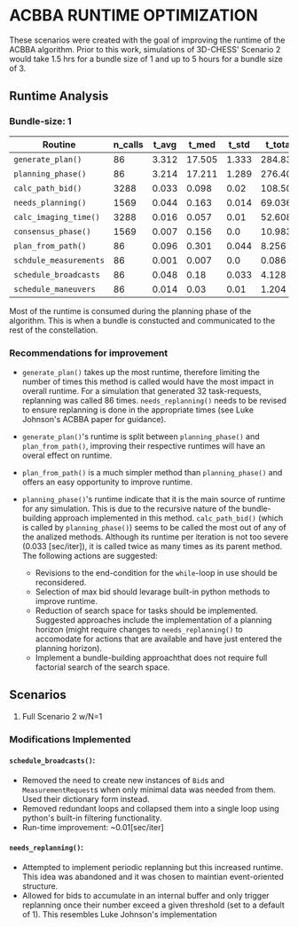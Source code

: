 # ACBBA RUNTIME OPTIMIZATION
These scenarios were created with the goal of improving the runtime of the ACBBA algorithm. Prior to this work, simulations of 3D-CHESS' Scenario 2 would take 1.5 hrs for a bundle size of 1 and up to 5 hours for a bundle size of 3.

## Runtime Analysis

### Bundle-size: 1
|  Routine              | n_calls | t_avg | t_med | t_std | t_total |
|-----------------------|---------|-------|-------|-------|---------|
| `generate_plan()`     | 86      | 3.312 | 17.505| 1.333 | 284.832 |
| `planning_phase()`    | 86      | 3.214 | 17.211| 1.289 | 276.404 | 
| `calc_path_bid()`     | 3288    | 0.033 | 0.098 | 0.02  | 108.504 |
| `needs_planning()`    | 1569    | 0.044 | 0.163 | 0.014 | 69.036  |
| `calc_imaging_time()` | 3288    | 0.016 | 0.057 | 0.01  | 52.608  |
| `consensus_phase()`   | 1569    | 0.007 | 0.156 | 0.0   | 10.983  |
| `plan_from_path()`    | 86      | 0.096 | 0.301 | 0.044 | 8.256   |
| `schdule_measurements`| 86      | 0.001 | 0.007 | 0.0   | 0.086   |
| `schedule_broadcasts` | 86      | 0.048 | 0.18  | 0.033 | 4.128   |
| `schedule_maneuvers`  | 86      | 0.014 | 0.03  | 0.01  | 1.204   |

Most of the runtime is consumed during the planning phase of the algorithm. This is when a bundle is constucted and communicated to the rest of the constellation. 

### Recommendations for improvement
- `generate_plan()` takes up the most runtime, therefore limiting the number of times this method is called would have the most impact in overall runtime. For a simulation that generated 32 task-requests, replanning was called 86 times. `needs_replanning()` needs to be revised to ensure replanning is done in the appropriate times (see Luke Johnson's ACBBA paper for guidance).

- `generate_plan()`'s runtime is split between `planning_phase()` and `plan_from_path()`, improving their respective runtimes will have an overal effect on runtime.

- `plan_from_path()` is a much simpler method than `planning_phase()` and offers an easy opportunity to improve runtime. 

- `planning_phase()`'s runtime indicate that it is the main source of runtime for any simulation. This is due to the recursive nature of the bundle-building approach implemented in this method. `calc_path_bid()` (which is called by `planning_phase()`) seems to be called the most out of any of the analized methods. Although its runtime per iteration is not too severe (0.033 [sec/iter]), it is called twice as many times as its parent method. The following actions are suggested:
    - Revisions to the end-condition for the `while`-loop in use should be reconsidered.
    - Selection of max bid should levarage built-in python methods to improve runtime.
    - Reduction of search space for tasks should be implemented. Suggested approaches include the implementation of a planning horizon (might require changes to `needs_replanning()` to accomodate for actions that are available and have just entered the planning horizon).
    - Implement a bundle-building approachthat does not require full factorial search of the search space.


## Scenarios

1) Full Scenario 2 w/N=1 

### Modifications Implemented
#### `schedule_broadcasts()`: 
- Removed the need to create new instances of `Bid`s and `MeasurementRequest`s when only minimal data was needed from them. Used their dictionary form instead. 
- Removed redundant loops and collapsed them into a single loop using python's built-in filtering functionality.
- Run-time improvement: ~0.01[sec/iter]

#### `needs_replanning()`:
- Attempted to implement periodic replanning but this increased runtime. This idea was abandoned and it was chosen to maintian event-oriented structure.
- Allowed for bids to accumulate in an internal buffer and only trigger replanning once their number exceed a given threshold (set to a default of 1). This resembles Luke Johnson's implementation 
